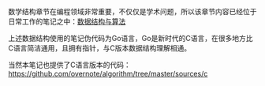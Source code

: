 数学结构章节在编程领域非常重要，不仅仅是学术问题，所以该章节内容已经位于日常工作的笔记之中：[数据结构与算法](https://github.com/overnote/algorithm)  

上述数据结构使用的笔记伪代码为Go语言，Go是新时代的C语言，在很多地方比C语言简洁通用，且拥有指针，与C版本数据结构理解相通。  

当然本笔记也提供了C语言版本的代码：https://github.com/overnote/algorithm/tree/master/sources/c




